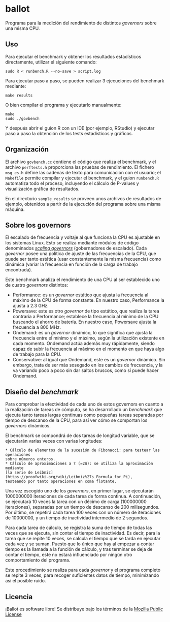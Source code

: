 ballot
===========================

Programa para la medición del rendimiento de distintos *governors* sobre
una misma CPU.

## Uso

Para ejecutar el benchmark y obtener los resultados estadísticos directamente,
utilizar el siguiente comando:

    sudo R < runbench.R --no-save > script.log

Para ejecutar paso a paso, se pueden realizar 3 ejecuciones del benchmark
mediante:

    make results

O bien compilar el programa y ejecutarlo manualmente:

    make
    sudo ./govbench

Y después abrir el guion R con un IDE (por ejemplo, RStudio) y ejecutar paso
a paso la obtención de los tests estadísticos y gráficos.

## Organización

El archivo `govbench.cc` contiene el código que realiza el benchmark, y el
archivo `perftests.h` proporciona las pruebas de rendimiento. El fichero
`msg_es.h` define las cadenas de texto para comunicación con el usuario; el
`Makefile` permite compilar y ejecutar el benchmark, y el guion `runbench.R`
automatiza todo el proceso, incluyendo el cálculo de P-values y visualización
gráfica de resultados.

En el directorio `sample_results` se proveen unos archivos de resultados de
ejemplo, obtenidos a partir de la ejecución del programa sobre una misma
máquina.

## Sobre los governors

El escalado de frecuencia y voltaje al que funciona la CPU es ajustable en
los sistemas Linux. Esto se realiza mediante módulos de código denominados
[*scaling governors*](https://www.kernel.org/doc/Documentation/cpu-freq/governors.txt)
(gobernadores de escalado). Cada *governor* posee
una política de ajuste de las frecuencias de la CPU, que puede ser tanto
estática (usar constantemente la misma frecuencia) como dinámica (variar la
frecuencia en función de la carga de trabajo encontrada).

Este benchmark analiza el rendimiento de una CPU al ser establecido uno
de cuatro *governors* distintos:

  * Performance: es un *governor* estático que ajusta la frecuencia al máximo
  de la CPU de forma constante. En nuestro caso, Performance la ajusta a 2.3 GHz.
  * Powersave: este es otro *governor* de tipo estático, que realiza la tarea
  contraria a Performance; establece la frecuencia al mínimo de la CPU buscando
  el ahorro de batería. En nuestro caso, Powersave ajusta la frecuencia a 800 MHz.
  * Ondemand: es un *governor* dinámico, lo que significa que ajusta la frecuencia
  entre el mínimo y el máximo, según la utilización existente en cada momento.
  Ondemand actúa además muy rápidamente, siendo capaz de subir la frecuencia al
  máximo en el momento en que haya algo de trabajo para la CPU.
  * Conservative: al igual que Ondemand, este es un *governor* dinámico. Sin
  embargo, trata de ser más sosegado en los cambios de frecuencia, y la va variando
  poco a poco sin dar saltos bruscos, como sí puede hacer Ondemand.

## Diseño del *benchmark*

  Para comprobar la efectividad de cada uno de estos governors en cuanto a la
  realización de tareas de cómputo, se ha desarrollado un *benchmark* que ejecuta
  tanto tareas largas continuas como pequeñas tareas separadas por tiempo de
  descanso de la CPU, para así ver cómo se comportan los *governors* dinámicos.

  El benchmark se compondrá de dos tareas de longitud variable, que se ejecutarán
  varias veces con varias longitudes:

    * Cálculo de elementos de la sucesión de Fibonacci: para testear las operaciones
    sobre números enteros.
    * Cálculo de aproximaciones a τ (=2π): se utiliza la aproximación mediante
    [la serie de Leibniz](https://proofwiki.org/wiki/Leibniz%27s_Formula_for_Pi),
    testeando por tanto operaciones en coma flotante.

  Una vez escogido uno de los *governors*, en primer lugar, se ejecutarán 1000000000
  iteraciones de cada tarea de forma continua. A continuación, se ejecutará 10 veces
  la tarea con un décimo de carga (100000000 iteraciones), separadas por un tiempo de
  descanso de 200 milisegundos. Por último, se repetirá cada tarea 100 veces con un
  número de iteraciones de 10000000, y un tiempo de inactividad intermedio de 2
  segundos.

  Para cada tarea de cálculo, se registra la suma de tiempo de todas las veces que se
  ejecuta, sin contar el tiempo de inactividad. Es decir, para la tarea que se repite
  10 veces, se calcula el tiempo que se tarda en ejecutar cada vez y se suman. Puesto
  que lo único que hay al empezar a contar tiempo es la llamada a la función de cálculo,
  y tras terminar se deja de contar el tiempo, este no estará influenciado por ningún
  otro comportamiento del programa.

  Este procedimiento se realiza para cada *governor* y el programa completo se repite
  3 veces, para recoger suficientes datos de tiempo, minimizando así el posible ruido.


## Licencia
¡Ballot es software libre! Se distribuye bajo los términos de la
[Mozilla Public License](https://www.mozilla.org/MPL/)

